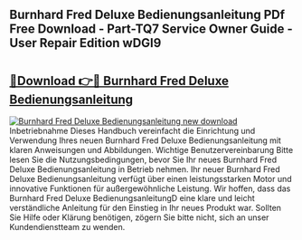 ## Burnhard Fred Deluxe Bedienungsanleitung PDf Free Download - Part-TQ7 Service Owner Guide - User Repair Edition wDGI9

# <h2><a href="http://df3360.blite.top/?on=Burnhard+Fred+Deluxe+Bedienungsanleitung">🔗Download 👉🔴 Burnhard Fred Deluxe Bedienungsanleitung</a></h2>

[![Burnhard Fred Deluxe Bedienungsanleitung new download](https://i.imgur.com/lujVjoI.png)](http://df3360.blite.top/?on=Burnhard+Fred+Deluxe+Bedienungsanleitung)
Inbetriebnahme Dieses Handbuch vereinfacht die Einrichtung und Verwendung Ihres neuen Burnhard Fred Deluxe Bedienungsanleitung mit klaren Anweisungen und Abbildungen. Wichtige Benutzervereinbarung Bitte lesen Sie die Nutzungsbedingungen, bevor Sie Ihr neues Burnhard Fred Deluxe Bedienungsanleitung in Betrieb nehmen. Ihr neuer Burnhard Fred Deluxe Bedienungsanleitung verfügt über einen leistungsstarken Motor und innovative Funktionen für außergewöhnliche Leistung. Wir hoffen, dass das Burnhard Fred Deluxe BedienungsanleitungD eine klare und leicht verständliche Anleitung für den Einstieg in Ihr neues Produkt war. Sollten Sie Hilfe oder Klärung benötigen, zögern Sie bitte nicht, sich an unser Kundendienstteam zu wenden.
